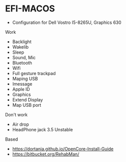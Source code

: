 # EFI-MACOS
- Configuration for Dell Vostro I5-8265U, Graphics 630 


Work
  + Backlight
  + Wakelib
  + Sleep
  + Sound, Mic
  + Bluetooth
  + Wifi
  + Full gesture trackpad
  + Maping USB
  + Imessage
  + Apple ID
  + Graphics
  + Extend Display
  + Map USB port
  
  Don't work 
  + Air drop
  + HeadPhone jack 3.5 Unstable
  
  
  Based
   + https://dortania.github.io/OpenCore-Install-Guide
   + https://bitbucket.org/RehabMan/
